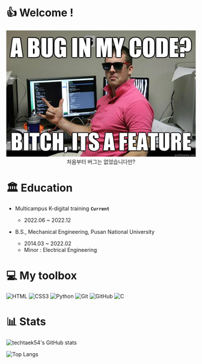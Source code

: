 # 👍 Welcome !

<img src="./README.assets/nobug.jpg">

<div align="center">처음부터 버그는 없었습니다만?</div>



# 🏛 Education

- Multicampus K-digital training  **`Current`**

  - 2022.06 ~ 2022.12

    

- B.S., Mechanical Engineering, Pusan National University

  - 2014.03 ~ 2022.02
  - Minor : Electrical Engineering



# 💻 My toolbox

<img alt="HTML" src ="https://img.shields.io/badge/HTML5-E34F26.svg?&style=for-the-badge&logo=HTML5&logoColor=white"/>     <img alt="CSS3" src ="https://img.shields.io/badge/CSS3-1572B6.svg?&style=for-the-badge&logo=CSS3&logoColor=white"/>     <img alt="Python" src ="https://img.shields.io/badge/Python-3776AB.svg?&style=for-the-badge&logo=Python&logoColor=white"/>     <img alt="Git" src ="https://img.shields.io/badge/Git-F05032.svg?&style=for-the-badge&logo=Git&logoColor=white"/>     <img alt="GitHub" src ="https://img.shields.io/badge/GitHub-181717.svg?&style=for-the-badge&logo=GitHub&logoColor=white"/>     <img alt="C" src ="https://img.shields.io/badge/C-A8B9CC.svg?&style=for-the-badge&logo=C&logoColor=white"/>





# 📊 Stats

![techtaek54's GitHub stats](https://github-readme-stats.vercel.app/api?username=techtaek54&show_icons=true&theme=tokyonight)



![Top Langs](https://github-readme-stats.vercel.app/api/top-langs/?username=techtaek54&layout=compact&theme=tokyonight)

